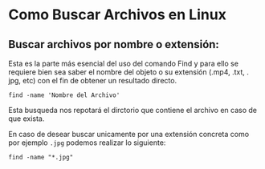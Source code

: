 # Como Buscar Archivos en Linux
   
## Buscar archivos por nombre o extensión:

Esta es la parte más esencial del uso del comando Find y para ello se requiere bien sea saber el nombre del objeto o su extensión (.mp4, .txt, . jpg, etc) 
con el fin de obtener un resultado directo.

    find -name 'Nombre del Archivo'
    
Esta busqueda nos repotará el dirctorio que contiene el archivo en caso de que exista.
 
En caso de desear buscar unicamente por una extensión concreta como por ejemplo `.jpg` podemos realizar lo siguiente:
 
    find -name "*.jpg"
    
    
    
    
